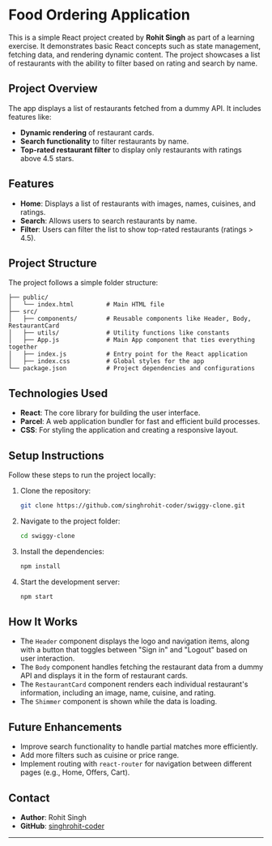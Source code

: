 # Food Ordering Application

This is a simple React project created by **Rohit Singh** as part of a learning exercise. It demonstrates basic React concepts such as state management, fetching data, and rendering dynamic content. The project showcases a list of restaurants with the ability to filter based on rating and search by name.

## Project Overview

The app displays a list of restaurants fetched from a dummy API. It includes features like:

- **Dynamic rendering** of restaurant cards.
- **Search functionality** to filter restaurants by name.
- **Top-rated restaurant filter** to display only restaurants with ratings above 4.5 stars.

## Features

- **Home**: Displays a list of restaurants with images, names, cuisines, and ratings.
- **Search**: Allows users to search restaurants by name.
- **Filter**: Users can filter the list to show top-rated restaurants (ratings > 4.5).

## Project Structure

The project follows a simple folder structure:

```
├── public/
│   └── index.html         # Main HTML file
├── src/
│   ├── components/        # Reusable components like Header, Body, RestaurantCard
│   ├── utils/             # Utility functions like constants
│   ├── App.js             # Main App component that ties everything together
│   ├── index.js           # Entry point for the React application
│   ├── index.css          # Global styles for the app
└── package.json           # Project dependencies and configurations
```

## Technologies Used

- **React**: The core library for building the user interface.
- **Parcel**: A web application bundler for fast and efficient build processes.
- **CSS**: For styling the application and creating a responsive layout.

## Setup Instructions

Follow these steps to run the project locally:

1. Clone the repository:
   ```bash
   git clone https://github.com/singhrohit-coder/swiggy-clone.git
   ```

2. Navigate to the project folder:
   ```bash
   cd swiggy-clone
   ```

3. Install the dependencies:
   ```bash
   npm install
   ```

4. Start the development server:
   ```bash
   npm start
   ```

## How It Works

- The `Header` component displays the logo and navigation items, along with a button that toggles between "Sign in" and "Logout" based on user interaction.
- The `Body` component handles fetching the restaurant data from a dummy API and displays it in the form of restaurant cards.
- The `RestaurantCard` component renders each individual restaurant's information, including an image, name, cuisine, and rating.
- The `Shimmer` component is shown while the data is loading.

## Future Enhancements

- Improve search functionality to handle partial matches more efficiently.
- Add more filters such as cuisine or price range.
- Implement routing with `react-router` for navigation between different pages (e.g., Home, Offers, Cart).


## Contact

- **Author**: Rohit Singh
- **GitHub**: [singhrohit-coder](https://github.com/singhrohit-coder)

---
